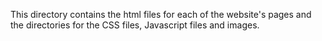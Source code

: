 This directory contains the html files for each of the website's pages and the directories for the CSS files, Javascript files and images.
